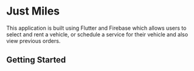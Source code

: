 # Just Miles
This application is built using Flutter and Firebase which allows users to select and rent a vehicle, or schedule a service for their vehicle and also view previous orders.

## Getting Started
